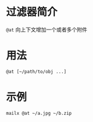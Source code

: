 # 过滤器简介

`@at` 向上下文增加一个或者多个附件
 

# 用法

```bash
@at [~/path/to/obj ...]
```


# 示例

```bash
mailx @at ~/a.jpg ~/b.zip
```

